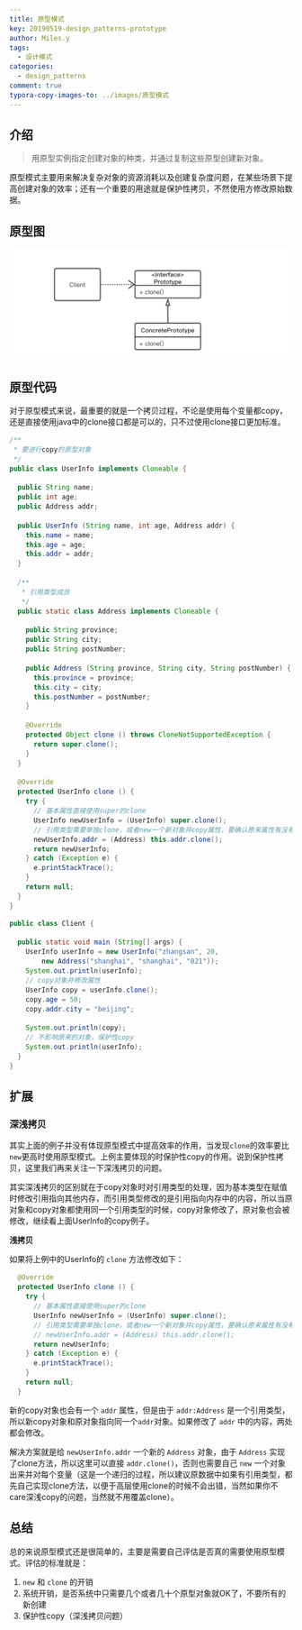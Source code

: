 ```yaml
---
title: 原型模式
key: 20190519-design_patterns-prototype
author: Miles.y
tags:
  - 设计模式
categories:
  - design_patterns
comment: true
typora-copy-images-to: ../images/原型模式
---
```


## 介绍

> 用原型实例指定创建对象的种类，并通过复制这些原型创建新对象。

原型模式主要用来解决复杂对象的资源消耗以及创建复杂度问题，在某些场景下提高创建对象的效率；还有一个重要的用途就是保护性拷贝，不然使用方修改原始数据。

## 原型图

![image-20190520105811](/images/原型模式/image-20190520105811.png)

<!-- more -->

## 原型代码

对于原型模式来说，最重要的就是一个拷贝过程，不论是使用每个变量都copy，还是直接使用java中的clone接口都是可以的，只不过使用clone接口更加标准。

```java
/**
 * 要进行copy的原型对象
 */
public class UserInfo implements Cloneable {

  public String name;
  public int age;
  public Address addr;

  public UserInfo (String name, int age, Address addr) {
    this.name = name;
    this.age = age;
    this.addr = addr;
  }

  /**
   * 引用类型成员
   */
  public static class Address implements Cloneable {

    public String province;
    public String city;
    public String postNumber;

    public Address (String province, String city, String postNumber) {
      this.province = province;
      this.city = city;
      this.postNumber = postNumber;
    }

    @Override
    protected Object clone () throws CloneNotSupportedException {
      return super.clone();
    }
  }

  @Override
  protected UserInfo clone () {
    try {
      // 基本属性直接使用super的clone
      UserInfo newUserInfo = (UserInfo) super.clone();
      // 引用类型需要单独clone，或者new一个新对象并copy属性，要确认原来属性有没有实现clone
      newUserInfo.addr = (Address) this.addr.clone();
      return newUserInfo;
    } catch (Exception e) {
      e.printStackTrace();
    }
    return null;
  }
}
```

```java
public class Client {

  public static void main (String[] args) {
    UserInfo userInfo = new UserInfo("zhangsan", 20,
        new Address("shanghai", "shanghai", "021"));
    System.out.println(userInfo);
    // copy对象并修改属性
    UserInfo copy = userInfo.clone();
    copy.age = 50;
    copy.addr.city = "beijing";

    System.out.println(copy);
    // 不影响原来的对象，保护性copy
    System.out.println(userInfo);
  }
}
```

## 扩展

### 深浅拷贝

其实上面的例子并没有体现原型模式中提高效率的作用，当发现`clone`的效率要比`new`更高时使用原型模式。上例主要体现的时保护性copy的作用。说到保护性拷贝，这里我们再来关注一下深浅拷贝的问题。

其实深浅拷贝的区别就在于copy对象时对引用类型的处理，因为基本类型在赋值时修改引用指向其他内存，而引用类型修改的是引用指向内存中的内容，所以当原对象和copy对象都使用同一个引用类型的时候，copy对象修改了，原对象也会被修改，继续看上面UserInfo的copy例子。

**浅拷贝**

如果将上例中的UserInfo的 `clone` 方法修改如下：

```java
  @Override
  protected UserInfo clone () {
    try {
      // 基本属性直接使用super的clone
      UserInfo newUserInfo = (UserInfo) super.clone();
      // 引用类型需要单独clone，或者new一个新对象并copy属性，要确认原来属性有没有实现clone
      // newUserInfo.addr = (Address) this.addr.clone();
      return newUserInfo;
    } catch (Exception e) {
      e.printStackTrace();
    }
    return null;
  }
```

新的copy对象也会有一个 `addr` 属性，但是由于 `addr:Address` 是一个引用类型，所以新copy对象和原对象指向同一个`addr`对象。如果修改了 `addr` 中的内容，两处都会修改。

解决方案就是给 `newUserInfo.addr` 一个新的 `Address` 对象，由于 `Address` 实现了clone方法，所以这里可以直接 `addr.clone()`，否则也需要自己 `new` 一个对象出来并对每个变量（这是一个递归的过程，所以建议原数据中如果有引用类型，都先自己实现clone方法，以便于高层使用clone的时候不会出错，当然如果你不care深浅copy的问题，当然就不用覆盖clone）。

## 总结

总的来说原型模式还是很简单的，主要是需要自己评估是否真的需要使用原型模式。评估的标准就是：

1. `new` 和 `clone` 的开销
2. 系统开销，是否系统中只需要几个或者几十个原型对象就OK了，不要所有的新创建
3. 保护性copy（深浅拷贝问题）